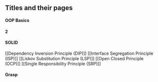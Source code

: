 ## Titles and their pages

#### OOP Basics

#### 2


#### SOLID
[[Dependency Inversion Principle (DIP)]]
[[Interface Segregation Principle (ISP)]]
[[Liskov Substitution Principle (LSP)]]
[[Open Closed Principle (OCP)]]
[[Single Responsibility Principle (SRP)]]

#### Grasp
